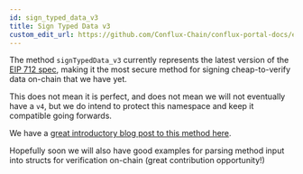 ```yaml
---
id: sign_typed_data_v3
title: Sign Typed Data v3
custom_edit_url: https://github.com/Conflux-Chain/conflux-portal-docs/edit/master/docs/en/portal/API_Reference/Signing_Data/Sign_Typed_Data_v3.md
---
```

The method `signTypedData_v3` currently represents the latest version of the
[EIP 712 spec](https://eips.ethereum.org/EIPS/eip-712), making it the most secure
method for signing cheap-to-verify data on-chain that we have yet. 

This does not mean it is perfect, and does not mean we will not eventually have
a `v4`, but we do intend to protect this namespace and keep it compatible going
forwards. 

We have a [great introductory blog post to this method
here](https://medium.com/metamask/eip712-is-coming-what-to-expect-and-how-to-use-it-bb92fd1a7a26). 

Hopefully soon we will also have good examples for parsing method input into
structs for verification on-chain (great contribution opportunity!) 

